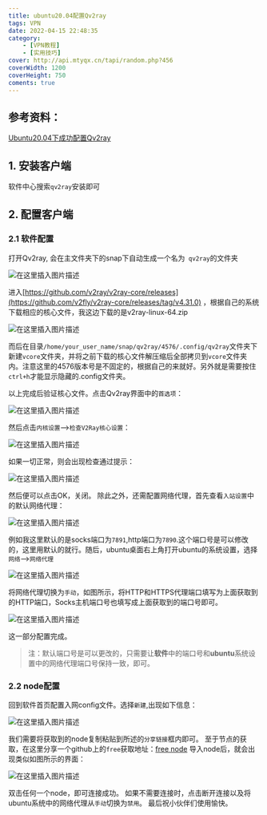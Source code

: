 ```yaml
---
title: ubuntu20.04配置Qv2ray
tags: VPN
date: 2022-04-15 22:48:35
category: 
    - [VPN教程]
    - [实用技巧]
cover: http://api.mtyqx.cn/tapi/random.php?456
coverWidth: 1200
coverHeight: 750
coments: true
---
```





## 参考资料：

[Ubuntu20.04下成功配置Qv2ray ](https://bella722.github.io/post/a231f91f.html)

## 1. 安装客户端


软件中心搜索`qv2ray`安装即可

## 2. 配置客户端
### 2.1 软件配置 
打开Qv2ray, 会在主文件夹下的snap下自动生成一个名为`
qv2ray`的文件夹

![在这里插入图片描述](https://img-blog.csdnimg.cn/bbe8e7bc15dd4c7aa12bee2f5457d02d.png?x-oss-process=image/watermark,type_ZHJvaWRzYW5zZmFsbGJhY2s,shadow_50,text_Q1NETiBAQ0hIMzIxMw==,size_20,color_FFFFFF,t_70,g_se,x_16)


进入[https://github.com/v2ray/v2ray-core/releases](https://github.com/v2fly/v2ray-core/releases/tag/v4.31.0) ，根据自己的系统下载相应的核心文件，我这边下载的是v2ray-linux-64.zip


![在这里插入图片描述](https://img-blog.csdnimg.cn/6b8a81295d094a3e8a8634d7622f0bfe.png?x-oss-process=image/watermark,type_ZHJvaWRzYW5zZmFsbGJhY2s,shadow_50,text_Q1NETiBAQ0hIMzIxMw==,size_20,color_FFFFFF,t_70,g_se,x_16)

而后在目录`/home/your_user_name/snap/qv2ray/4576/.config/qv2ray`文件夹下新建`vcore`文件夹，并将之前下载的核心文件解压缩后全部拷贝到`vcore`文件夹内。注意这里的4576版本号是不固定的，根据自己的来就好。另外就是需要按住`ctrl+h`才能显示隐藏的.config文件夹。

以上完成后验证核心文件。点击Qv2ray界面中的`首选项`：


![在这里插入图片描述](https://img-blog.csdnimg.cn/12a1028766814baaaee3d4a93e8db503.png?x-oss-process=image/watermark,type_ZHJvaWRzYW5zZmFsbGJhY2s,shadow_50,text_Q1NETiBAQ0hIMzIxMw==,size_20,color_FFFFFF,t_70,g_se,x_16)



然后点击`内核设置`-->`检查V2Ray核心设置`：

![在这里插入图片描述](https://img-blog.csdnimg.cn/26cc2fde75ca4ed38a786da764fd82ea.png?x-oss-process=image/watermark,type_ZHJvaWRzYW5zZmFsbGJhY2s,shadow_50,text_Q1NETiBAQ0hIMzIxMw==,size_20,color_FFFFFF,t_70,g_se,x_16)

如果一切正常，则会出现检查通过提示：

![在这里插入图片描述](https://img-blog.csdnimg.cn/ff22ca92a08448ae957c7a3376478a42.png)


然后便可以点击OK，关闭。
除此之外，还需配置网络代理，首先查看`入站设置`中的默认网络代理：

![在这里插入图片描述](https://img-blog.csdnimg.cn/ab0725760a66464f8280a4e51cedc5c7.png?x-oss-process=image/watermark,type_ZHJvaWRzYW5zZmFsbGJhY2s,shadow_50,text_Q1NETiBAQ0hIMzIxMw==,size_20,color_FFFFFF,t_70,g_se,x_16)

例如我这里默认的是socks端口为`7891`,http端口为`7890`.这个端口号是可以修改的，这里用默认的就行。随后，ubuntu桌面右上角打开ubuntu的系统设置，选择`网络`-->`网络代理`

![在这里插入图片描述](https://img-blog.csdnimg.cn/b904c9467004414590fbc8d2f6485bfe.png?x-oss-process=image/watermark,type_ZHJvaWRzYW5zZmFsbGJhY2s,shadow_50,text_Q1NETiBAQ0hIMzIxMw==,size_20,color_FFFFFF,t_70,g_se,x_16)

将网络代理切换为`手动`，如图所示，将HTTP和HTTPS代理端口填写为上面获取到的HTTP端口，Socks主机端口号也填写成上面获取到的端口号即可。

![在这里插入图片描述](https://img-blog.csdnimg.cn/0beb3062e67e42799f3d0110fce96745.png?x-oss-process=image/watermark,type_ZHJvaWRzYW5zZmFsbGJhY2s,shadow_50,text_Q1NETiBAQ0hIMzIxMw==,size_20,color_FFFFFF,t_70,g_se,x_16)

这一部分配置完成。

> 注：默认端口号是可以更改的，只需要让**软件**中的端口号和**ubuntu**系统设置中的网络代理端口号保持一致，即可。



### 2.2 node配置

回到软件首页配置入网config文件。选择`新建`,出现如下信息：

![在这里插入图片描述](https://img-blog.csdnimg.cn/b6f1a0c64c3d4334aad73f5addc2651a.png?x-oss-process=image/watermark,type_ZHJvaWRzYW5zZmFsbGJhY2s,shadow_50,text_Q1NETiBAQ0hIMzIxMw==,size_20,color_FFFFFF,t_70,g_se,x_16)


我们需要将获取到的node复制粘贴到所述的`分享链接`框内即可。
至于节点的获取，在这里分享一个github上的`free`获取地址：[free node](https://github.com/iwxf/free-v2ray)
导入node后，就会出现类似如图所示的界面：

![在这里插入图片描述](https://img-blog.csdnimg.cn/b78a1191f6ae4fa1806684be661c948c.png?x-oss-process=image/watermark,type_ZHJvaWRzYW5zZmFsbGJhY2s,shadow_50,text_Q1NETiBAQ0hIMzIxMw==,size_20,color_FFFFFF,t_70,g_se,x_16)


双击任何一个node，即可连接成功。
如果不需要连接时，点击断开连接以及将ubuntu系统中的网络代理从`手动`切换为`禁用`。
最后祝小伙伴们使用愉快。





